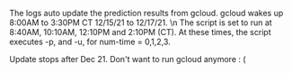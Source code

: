 The logs auto update the prediction results from gcloud. gcloud wakes up 8:00AM to 3:30PM CT 12/15/21 to 12/17/21. \n
The script is set to run at 8:40AM, 10:10AM, 12:10PM and 2:10PM (CT). At these times, the script executes -p, and -u, for num-time = 0,1,2,3. 

Update stops after Dec 21. Don't want to run gcloud anymore : (
